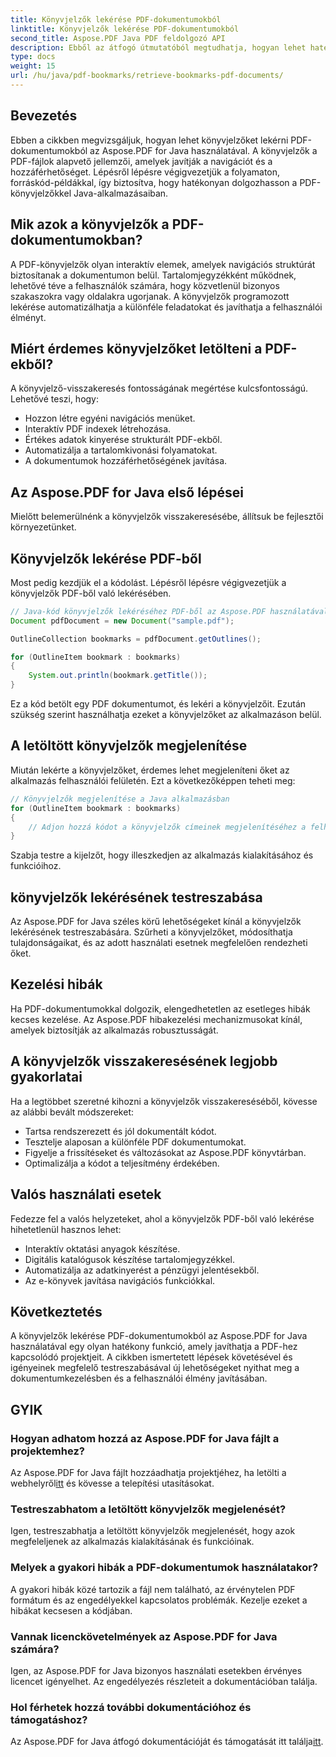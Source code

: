 ```yaml
---
title: Könyvjelzők lekérése PDF-dokumentumokból
linktitle: Könyvjelzők lekérése PDF-dokumentumokból
second_title: Aspose.PDF Java PDF feldolgozó API
description: Ebből az átfogó útmutatóból megtudhatja, hogyan lehet hatékonyan letölteni PDF-könyvjelzőket az Aspose.PDF for Java használatával.
type: docs
weight: 15
url: /hu/java/pdf-bookmarks/retrieve-bookmarks-pdf-documents/
---
```


## Bevezetés

Ebben a cikkben megvizsgáljuk, hogyan lehet könyvjelzőket lekérni PDF-dokumentumokból az Aspose.PDF for Java használatával. A könyvjelzők a PDF-fájlok alapvető jellemzői, amelyek javítják a navigációt és a hozzáférhetőséget. Lépésről lépésre végigvezetjük a folyamaton, forráskód-példákkal, így biztosítva, hogy hatékonyan dolgozhasson a PDF-könyvjelzőkkel Java-alkalmazásaiban.

## Mik azok a könyvjelzők a PDF-dokumentumokban?

A PDF-könyvjelzők olyan interaktív elemek, amelyek navigációs struktúrát biztosítanak a dokumentumon belül. Tartalomjegyzékként működnek, lehetővé téve a felhasználók számára, hogy közvetlenül bizonyos szakaszokra vagy oldalakra ugorjanak. A könyvjelzők programozott lekérése automatizálhatja a különféle feladatokat és javíthatja a felhasználói élményt.

## Miért érdemes könyvjelzőket letölteni a PDF-ekből?

A könyvjelző-visszakeresés fontosságának megértése kulcsfontosságú. Lehetővé teszi, hogy:

- Hozzon létre egyéni navigációs menüket.
- Interaktív PDF indexek létrehozása.
- Értékes adatok kinyerése strukturált PDF-ekből.
- Automatizálja a tartalomkivonási folyamatokat.
- A dokumentumok hozzáférhetőségének javítása.

## Az Aspose.PDF for Java első lépései

Mielőtt belemerülnénk a könyvjelzők visszakeresésébe, állítsuk be fejlesztői környezetünket.

## Könyvjelzők lekérése PDF-ből

Most pedig kezdjük el a kódolást. Lépésről lépésre végigvezetjük a könyvjelzők PDF-ből való lekérésében.

```java
// Java-kód könyvjelzők lekéréséhez PDF-ből az Aspose.PDF használatával
Document pdfDocument = new Document("sample.pdf");

OutlineCollection bookmarks = pdfDocument.getOutlines();

for (OutlineItem bookmark : bookmarks)
{
    System.out.println(bookmark.getTitle());
}
```

Ez a kód betölt egy PDF dokumentumot, és lekéri a könyvjelzőit. Ezután szükség szerint használhatja ezeket a könyvjelzőket az alkalmazáson belül.

## A letöltött könyvjelzők megjelenítése

Miután lekérte a könyvjelzőket, érdemes lehet megjeleníteni őket az alkalmazás felhasználói felületén. Ezt a következőképpen teheti meg:

```java
// Könyvjelzők megjelenítése a Java alkalmazásban
for (OutlineItem bookmark : bookmarks)
{
    // Adjon hozzá kódot a könyvjelzők címeinek megjelenítéséhez a felhasználói felületen
}
```

Szabja testre a kijelzőt, hogy illeszkedjen az alkalmazás kialakításához és funkcióihoz.

## könyvjelzők lekérésének testreszabása

Az Aspose.PDF for Java széles körű lehetőségeket kínál a könyvjelzők lekérésének testreszabására. Szűrheti a könyvjelzőket, módosíthatja tulajdonságaikat, és az adott használati esetnek megfelelően rendezheti őket.

## Kezelési hibák

Ha PDF-dokumentumokkal dolgozik, elengedhetetlen az esetleges hibák kecses kezelése. Az Aspose.PDF hibakezelési mechanizmusokat kínál, amelyek biztosítják az alkalmazás robusztusságát.

## A könyvjelzők visszakeresésének legjobb gyakorlatai

Ha a legtöbbet szeretné kihozni a könyvjelzők visszakereséséből, kövesse az alábbi bevált módszereket:

- Tartsa rendszerezett és jól dokumentált kódot.
- Tesztelje alaposan a különféle PDF dokumentumokat.
- Figyelje a frissítéseket és változásokat az Aspose.PDF könyvtárban.
- Optimalizálja a kódot a teljesítmény érdekében.

## Valós használati esetek

Fedezze fel a valós helyzeteket, ahol a könyvjelzők PDF-ből való lekérése hihetetlenül hasznos lehet:

- Interaktív oktatási anyagok készítése.
- Digitális katalógusok készítése tartalomjegyzékkel.
- Automatizálja az adatkinyerést a pénzügyi jelentésekből.
- Az e-könyvek javítása navigációs funkciókkal.

## Következtetés

A könyvjelzők lekérése PDF-dokumentumokból az Aspose.PDF for Java használatával egy olyan hatékony funkció, amely javíthatja a PDF-hez kapcsolódó projektjeit. A cikkben ismertetett lépések követésével és igényeinek megfelelő testreszabásával új lehetőségeket nyithat meg a dokumentumkezelésben és a felhasználói élmény javításában.

## GYIK

### Hogyan adhatom hozzá az Aspose.PDF for Java fájlt a projektemhez?

 Az Aspose.PDF for Java fájlt hozzáadhatja projektjéhez, ha letölti a webhelyről[itt](https://releases.aspose.com/pdf/java/) és kövesse a telepítési utasításokat.

### Testreszabhatom a letöltött könyvjelzők megjelenését?

Igen, testreszabhatja a letöltött könyvjelzők megjelenését, hogy azok megfeleljenek az alkalmazás kialakításának és funkcióinak.

### Melyek a gyakori hibák a PDF-dokumentumok használatakor?

A gyakori hibák közé tartozik a fájl nem található, az érvénytelen PDF formátum és az engedélyekkel kapcsolatos problémák. Kezelje ezeket a hibákat kecsesen a kódjában.

### Vannak licenckövetelmények az Aspose.PDF for Java számára?

Igen, az Aspose.PDF for Java bizonyos használati esetekben érvényes licencet igényelhet. Az engedélyezés részleteit a dokumentációban találja.

### Hol férhetek hozzá további dokumentációhoz és támogatáshoz?

 Az Aspose.PDF for Java átfogó dokumentációját és támogatását itt találja[itt](https://reference.aspose.com/pdf/java/).